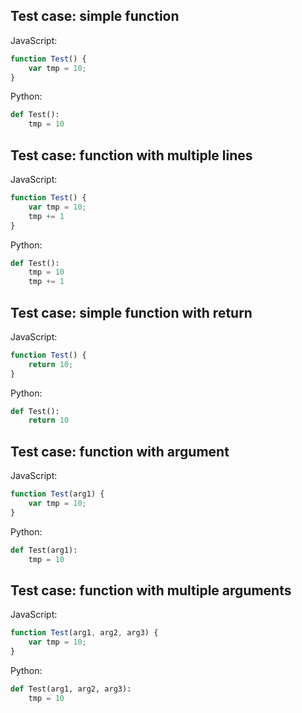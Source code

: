 ## Test case: simple function
JavaScript:
```js
function Test() {
    var tmp = 10;
}
```

Python:
```py
def Test():
    tmp = 10
```

## Test case: function with multiple lines
JavaScript:
```js
function Test() {
    var tmp = 10;
    tmp += 1
}
```

Python:
```py
def Test():
    tmp = 10
    tmp += 1
```

## Test case: simple function with return
JavaScript:
```js
function Test() {
    return 10;
}
```

Python:
```py
def Test():
    return 10
```

## Test case: function with argument
JavaScript:
```js
function Test(arg1) {
    var tmp = 10;
}
```

Python:
```py
def Test(arg1):
    tmp = 10
```

## Test case: function with multiple arguments
JavaScript:
```js
function Test(arg1, arg2, arg3) {
    var tmp = 10;
}
```

Python:
```py
def Test(arg1, arg2, arg3):
    tmp = 10
```
